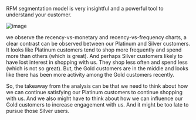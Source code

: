 RFM segmentation model is very insightful and a powerful tool to understand your customer.

![image](https://github.com/nitindantu/Retail/assets/41870240/f1e7cf26-85f3-4d2b-b9f5-35902cb7a12c)

we observe the recency-vs-monetary and recency-vs-frequency charts, a clear contrast can be observed between our Platinum and Silver customers. It looks like Platinum customers tend to shop more frequently and spend more than others (which is great). And perhaps Silver customers likely to have lost interest in shopping with us. They shop less often and spend less (which is not so great). But, the Gold customers are in the middle and looks like there has been more activity among the Gold customers recently.

So, the takeaway from the analysis can be that we need to think about how we can continue satisfying our Platinum customers to continue shopping with us. And we also might have to think about how we can influence our Gold customers to increase engagement with us. And it might be too late to pursue those Silver users.

